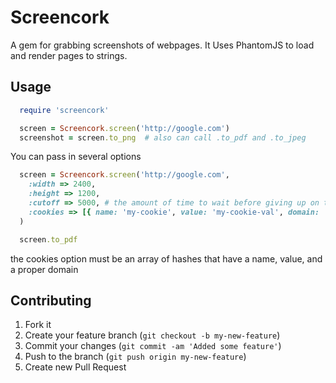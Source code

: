 # Screencork

A gem for grabbing screenshots of webpages. It Uses PhantomJS to load and render pages to strings.

## Usage

```ruby
  require 'screencork'

  screen = Screencork.screen('http://google.com')
  screenshot = screen.to_png  # also can call .to_pdf and .to_jpeg
```

You can pass in several options

```ruby
  screen = Screencork.screen('http://google.com',
  	:width => 2400,
    :height => 1200,
    :cutoff => 5000, # the amount of time to wait before giving up on the page load, defaults to 5000 ms
    :cookies => [{ name: 'my-cookie', value: 'my-cookie-val', domain: 'http://google.com' }]
  )

  screen.to_pdf
```

the cookies option must be an array of hashes that have a name, value, and a proper domain

## Contributing

1. Fork it
2. Create your feature branch (`git checkout -b my-new-feature`)
3. Commit your changes (`git commit -am 'Added some feature'`)
4. Push to the branch (`git push origin my-new-feature`)
5. Create new Pull Request
